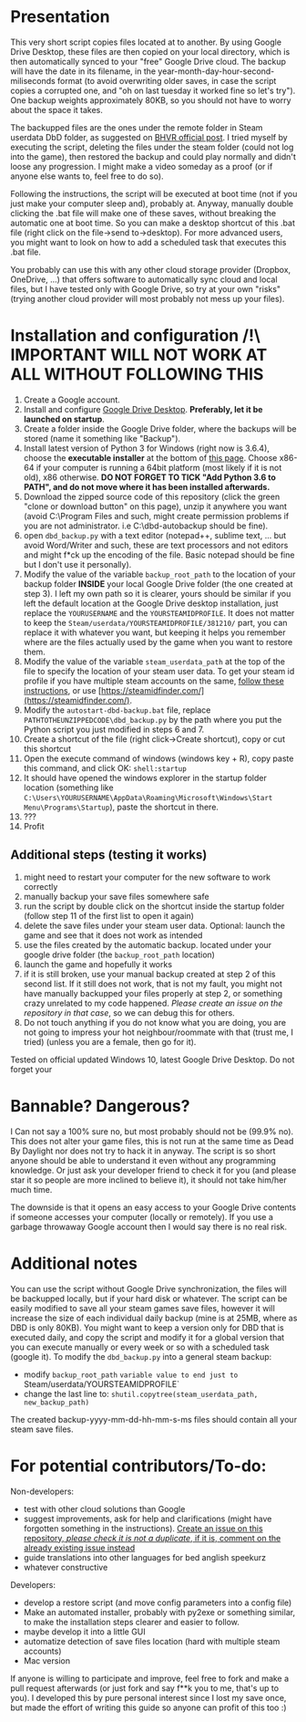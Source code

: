 # Presentation
This very short script copies files located at to another. By using Google Drive Desktop, these files are then copied on your local directory, which is then automatically synced to your "free" Google Drive cloud. The backup will have the date in its filename, in the year-month-day-hour-second-miliseconds format (to avoid overwriting older saves, in case the script copies a corrupted one, and "oh on last tuesday it worked fine so let's try"). One backup weights approximately 80KB, so you should not have to worry about the space it takes. 

The backupped files are the ones under the remote folder in Steam userdata DbD folder, as suggested on [BHVR official post](http://steamcommunity.com/app/381210/discussions/9/1471967615864881023/). I tried myself by executing the script, deleting the files under the steam folder (could not log into the game), then restored the backup and could play normally and didn't loose any progression. I might make a video someday as a proof (or if anyone else wants to, feel free to do so). 

Following the instructions, the script will be executed at boot time (not if you just make your computer sleep and), probably at. Anyway, manually double clicking the .bat file will make one of these saves, without breaking the automatic one at boot time. So you can make a desktop shortcut of this .bat file (right click on the file->send to->desktop). For more advanced users, you might want to look on how to add a scheduled task that executes this .bat file.

You probably can use this with any other cloud storage provider (Dropbox, OneDrive, ...) that offers software to automatically sync cloud and local files, but I have tested only with Google Drive, so try at your own "risks" (trying another cloud provider will most probably not mess up your files). 

# Installation and configuration /!\ IMPORTANT WILL NOT WORK AT ALL WITHOUT FOLLOWING THIS

1. Create a Google account.
2. Install and configure [Google Drive Desktop](https://www.google.com/drive/download/). **Preferably, let it be launched on startup**. 
3. Create a folder inside the Google Drive folder, where the backups will be stored (name it something like "Backup"). 
4. Install latest version of Python 3 for Windows (right now is 3.6.4), choose the **executable installer** at the bottom of [this page](https://www.python.org/downloads/release/python-364/). Choose x86-64 if your computer is running a 64bit platform (most likely if it is not old), x86 otherwise. **DO NOT FORGET TO TICK "Add Python 3.6 to PATH", and do not move where it has been installed afterwards.**
5. Download the zipped source code of this repository (click the green "clone or download button" on this page), unzip it anywhere you want (avoid C:\Program Files and such, might create permission problems if you are not administrator. i.e C:\dbd-autobackup should be fine).
6. open `dbd_backup.py` with a text editor (notepad++, sublime text, ... but avoid Word/Writer and such, these are text processors and not editors and might f*ck up the encoding of the file. Basic notepad should be fine but I don't use it personally). 
7. Modify the value of the variable `backup_root_path` to the location of your backup folder **INSIDE** your local Google Drive folder (the one created at step 3). I left my own path so it is clearer, yours should be similar if you left the default location at the Google Drive desktop installation, just replace the `YOURUSERNAME` and the `YOURSTEAMIDPROFILE`. It does not matter to keep the `Steam/userdata/YOURSTEAMIDPROFILE/381210/` part, you can replace it with whatever you want, but keeping it helps you remember where are the files actually used by the game when you want to restore them. 
8. Modify the value of the variable `steam_userdata_path` at the top of the file to specify the location of your steam user data. To get your steam id profile if you have multiple steam accounts on the same, [follow these instructions](https://steamcommunity.com/sharedfiles/filedetails/?id=209000244), or use [https://steamidfinder.com/](https://steamidfinder.com/). 
9. Modify the `autostart-dbd-backup.bat` file, replace `PATHTOTHEUNZIPPEDCODE\dbd_backup.py` by the path where you put the Python script you just modified in steps 6 and 7.
10. Create a shortcut of the file (right click->Create shortcut), copy or cut this shortcut
11. Open the execute command of windows (windows key + R), copy paste this command, and click OK:
```shell:startup```
12. It should have opened the windows explorer in the startup folder location (something like `C:\Users\YOURUSERNAME\AppData\Roaming\Microsoft\Windows\Start Menu\Programs\Startup`), paste the shortcut in there.
13. ???
14. Profit

## Additional steps (testing it works)
1. might need to restart your computer for the new software to work correctly
2. manually backup your save files somewhere safe
3. run the script by double click on the shortcut inside the startup folder (follow step 11 of the first list to open it again)
4. delete the save files under your steam user data. Optional: launch the game and see that it does not work as intended
5. use the files created by the automatic backup. located under your google drive folder (the `backup_root_path` location)
6. launch the game and hopefully it works
7. if it is still broken, use your manual backup created at step 2 of this second list. If it still does not work, that is not my fault, you might not have manually backupped your files properly at step 2, or something crazy unrelated to my code happened. *Please create an issue on the repository in that case*, so we can debug this for others. 
8. Do not touch anything if you do not know what you are doing, you are not going to impress your hot neighbour/roommate with that (trust me, I tried) (unless you are a female, then go for it). 

Tested on official updated Windows 10, latest Google Drive Desktop. Do not forget your 

# Bannable? Dangerous? 
I Can not say a 100% sure no, but most probably should not be (99.9% no). This does not alter your game files, this is not run at the same time as Dead By Daylight nor does not try to hack it in anyway. The script is so short anyone should be able to understand it even without any programming knowledge. Or just ask your developer friend to check it for you (and please star it so people are more inclined to believe it), it should not take him/her much time.

The downside is that it opens an easy access to your Google Drive contents if someone accesses your computer (locally or remotely). If you use a garbage throwaway Google account then I would say there is no real risk. 

# Additional notes
You can use the script without Google Drive synchronization, the files will be backupped locally, but if your hard disk or whatever. 
The script can be easily modified to save all your steam games save files, however it will increase the size of each individual daily backup (mine is at 25MB, where as DBD is only 80KB). You might want to keep a version only for DBD that is executed daily, and copy the script and modify it for a global version that you can execute manually or every week or so with a scheduled task (google it). 
To modify the `dbd_backup.py` into a general steam backup: 
- modify `backup_root_path` `variable value to end just to `Steam/userdata/YOURSTEAMIDPROFILE`
- change the last line to:
```shutil.copytree(steam_userdata_path, new_backup_path)```

The created backup-yyyy-mm-dd-hh-mm-s-ms files should contain all your steam save files.

# For potential contributors/To-do: 
Non-developers: 
- test with other cloud solutions than Google 
- suggest improvements, ask for help and clarifications (might have forgotten something in the instructions). [Create an issue on this repository, *please check it is not a duplicate*, if it is, comment on the already existing issue instead](https://github.com/CyrilBos/dbd-autobackup/issues)
- guide translations into other languages for bed anglish speekurz
- whatever constructive


Developers:
- develop a restore script (and move config parameters into a config file)
- Make an automated installer, probably with py2exe or something similar, to make the installation steps clearer and easier to follow. 
- maybe develop it into a little GUI
- automatize detection of save files location (hard with multiple steam accounts)
- Mac version

If anyone is willing to participate and improve, feel free to fork and make a pull request afterwards (or just fork and say f**k you to me, that's up to you). I developed this by pure personal interest since I lost my save once, but made the effort of writing this guide so anyone can profit of this too :)


